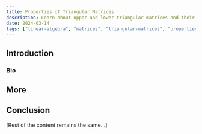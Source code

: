 ```yaml
---
title: Properties of Triangular Matrices
description: Learn about upper and lower triangular matrices and their special properties in linear algebra.
date: 2024-03-14
tags: ["linear-algebra", "matrices", "triangular-matrices", "properties", "mathematics"]
---
```

## Introduction

### Bio

## More

## Conclusion

[Rest of the content remains the same...]